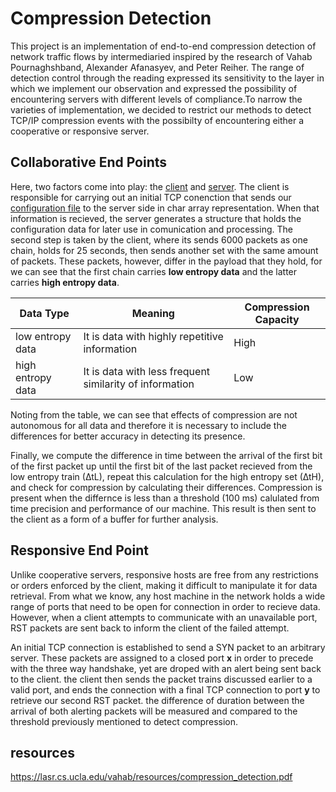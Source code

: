 # Compression Detection

This project is an implementation of end-to-end compression detection of network traffic flows by intermediaried inspired by the research of Vahab Pournaghshband, Alexander Afanasyev, and Peter Reiher. The range of detection control through the reading expressed its sensitivity to the layer in which we implement our observation and expressed the possibility of encountering servers with different levels of compliance.To narrow the varieties of implementation, we decided to restrict our methods to detect TCP/IP compression events with the possibilty of encountering either a cooperative or responsive server.

## Collaborative End Points  
Here, two factors come into play: the [client](client_cooperative.c) and [server](server_cooperative.c). The client is responsible for carrying out an initial TCP conenction that sends our [configuration file](myconfig.json) to the server side in char array representation. When that information is recieved, the server generates a structure that holds the configuration data for later use in comunication and processing. The second step is taken by the client, where its sends 6000 packets as one chain, holds for 25 seconds, then sends another set with the same amount of packets. These packets, however, differ in the payload that they hold, for we can see that the first chain carries **low entropy data** and the latter carries **high entropy data**. 

Data Type         | Meaning                                                 | Compression Capacity
-------------     | -------------                                           | -------------
low entropy data  | It is data with highly repetitive information           | High
high entropy data | It is data with less frequent similarity of information | Low 


Noting from the table, we can see that effects of compression are not autonomous for all data and therefore it is necessary to include the differences for better accuracy in detecting its presence. 

Finally, we compute the difference in time between the arrival of the first bit of the first packet up until the first bit of the last packet recieved from the low entropy train (∆tL), repeat this calculation for the high entropy set (∆tH), and check for compression by calculating their differences. Compression is present when the differnce is less than a threshold (100 ms) calulated from time precision and performance of our machine. This result is then sent to the client as a form of a buffer for further analysis.

## Responsive End Point 
Unlike cooperative servers, responsive hosts are free from any restrictions or orders enforced by the client, making it difficult to manipulate it for data retrieval. From what we know, any host machine in the network holds a wide range of ports that need to be open for connection in order to recieve data. However, when a client attempts to communicate with an unavailable port, RST packets are sent back to inform the client of the failed attempt. 

An initial TCP connection is established to send a SYN packet to an arbitrary server. These packets are assigned to a closed port **x** in order to precede with the three way handshake, yet are droped with an alert being sent back to the client. the client then sends the packet trains discussed earlier to a valid port, and ends the connection with a final TCP connection to port **y** to retrieve our second RST packet. the difference of duration between the arrival of both alerting packets will be measured and compared to the threshold previously mentioned to detect compression. 
## resources
https://lasr.cs.ucla.edu/vahab/resources/compression_detection.pdf
